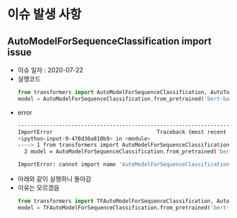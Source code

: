 # 이슈 발생 사항

## AutoModelForSequenceClassification import issue
- 이슈 일자 : 2020-07-22
- 실행코드
	``` python
	from transformers import AutoModelForSequenceClassification, AutoTokenizer
	model = AutoModelForSequenceClassification.from_pretrained('bert-base-cased')
	```
- error
	```bash
	---------------------------------------------------------------------------
	ImportError                               	Traceback (most recent call last)
	<ipython-input-9-478d30a810b9> in <module>
	----> 1 from transformers import AutoModelForSequenceClassification, AutoTokenizer
      2 model = AutoModelForSequenceClassification.from_pretrained('bert-base-cased')

	ImportError: cannot import name 'AutoModelForSequenceClassification' from 'transformers' (/Users/h/opt/anaconda3/lib/python3.7/site-packages/transformers/__init__.py)
	```
- 아래와 같이 실행하니 돌아감
- 이유는 모르겠음
	```python
	from transformers import TFAutoModelForSequenceClassification, AutoTokenizer
	model = TFAutoModelForSequenceClassification.from_pretrained('bert-base-cased')
	```
